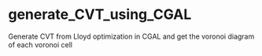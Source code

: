 # generate_CVT_using_CGAL
Generate CVT from Lloyd optimization in CGAL and get the voronoi diagram of each voronoi cell
